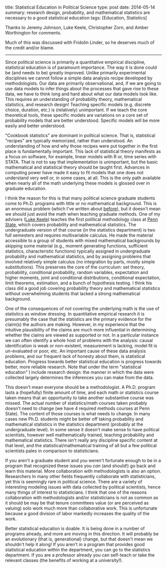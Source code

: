 title: Statistical Education in Political Science
type: post
date: 2014-05-14
summary: research design, probability, and mathematical statistics are necessary to a good statistical education
tags: [Education, Statistics]

Thanks to Jeremy Johnson, Luke Keele, Christopher Zorn, and Amber Worthington for comments.

Much of this was discussed with Fridolin Linder, so he deserves much of the credit and/or blame.

<hr/>

Since political science is primarily a quantitative empirical discipline, statistical education is of paramount importance. The way it is done could be (and needs to be) greatly improved. Unlike primarily experimental disciplines we cannot follow a simple data analysis recipe developed by methodologists. Our data are primarily observational, and, if we are going to use data models to infer things about the processes that gave rise to these data, we have to think long and hard about what our data models look like. This requires an understanding of probability theory, mathematical statistics, and research design! Teaching specific models (e.g. discrete choice, duration, etc.) is (relatively) unimportant. If we teach the core theoretical tools, these specific models are variations on a core set of probability models that are better understood. Specific models will be more easily and better understood.

"Cookbook statistics" are dominant in political science. That is, statistical "recipes" are typically memorized, rather than understood. An understanding of how and why those recipes were put together in the first place is fundamentally important. This lack of statistical theory manifests as a focus on software, for example, linear models with R or, time series with STATA. That is not to say that implementation is unimportant, but the basic mathematical and statistical theory should be taught first. Advances in computing power have made it easy to fit models that one does not understand very well or, in some cases, at all. This is the only path available when nearly all of the math underlying these models is glossed over in graduate education.

I think the reason for this is that many political science graduate students come to Ph.D. programs with little or no mathematical background. This is an enormous problem (which I've written about [before](/math-political-science/)), but it doesn't mean we should just avoid the math when teaching graduate methods. One of my advisers ([Luke Keele](http://www.personal.psu.edu/ljk20/)) teaches the first political methodology class at [Penn State](http://polisci.la.psu.edu/), which covers probability and mathematical statistics. The undergraduate version of that course (in the statistics department) is two full semesters and requires multivariable calculus. He made the material accessible to a group of students with mixed mathematical backgrounds by skipping some material (e.g., moment generating functions, sufficient statistics, characteristic functions) typically assigned in undergraduate probability and mathematical statistics, and by assigning problems that involved relatively simple calculus (no integration by parts, mostly simple substitutions). This preserves the core of the curriculum: set theory, probability, conditional probability, random variables, expectation and higher moments, joint and conditional distributions, conditional expectation, limit theorems, estimation, and a bunch of hypothesis testing. I think his class did a good job covering probability theory and mathematical statistics without overwhelming students that lacked a strong mathematical background.

One of the consequences of *not* covering the underlying math is the use of statistics as window dressing. In quantitative empirical research it is presumably the case that the statistics are the primary evidence for the claim(s) the authors are making. However, in my experience that the intuitive plausibility of the claims are much more influential in determining whether the claims are viewed as supported or not. In a particular instance we can often identify a whole host of problems with the analysis: causal identification is weak or non-existent, measurement is lacking, model fit is un-evaluated or poor, etc. An important cause of these data analysis problems, and our frequent lack of honesty about them, is statistical education. Progress towards better statistical education is progress towards better, more reliable research. Note that under the term "statistical education" I include research design: the manner in which the data were collected largely determines the inferences you can make from the data.

This doesn't mean everyone should be a methodologist. A Ph.D. program lasts a (hopefully) finite amount of time, and each math or statistics course taken means that an opportunity to take another substantive course was missed. The actual number of statistics/math courses taken probably doesn't need to change (we have 4 required methods courses at Penn State). The content of those courses is what needs to change. In many cases new Ph.D. students might be better off taking probability and mathematical statistics in the statistics department (probably at the undergraduate level). In some sense it doesn't make sense to have political scientists, however well mathematically trained, teaching probability and mathematical statistics. There isn't really any discipline specific content at
that level, and the statistical/mathematical training of all but a few political scientists pales in comparison to statisticians.

If you aren't a graduate student and you weren't fortunate enough to be in a program that recognized these issues you *can* (and should!) go back and learn this material. More collaboration with methodologists is also an option. Researchers In many other fields frequently collaborate with statisticians, yet this is seemingly rare in political science. There are a variety of interesting modeling issues with data collected by political scientists, hence many things of interest to statisticians. I think that one of the reasons collaboration with methodologists and/or statisticians is not as common as it should be may be that tenure committees value (or are perceived as valuing) solo work much more than collaborative work. This is unfortunate because a good division of labor markedly increases the quality of the work.

Better statistical education is doable. It is being done in a number of programs already, and more are moving in this direction. It will probably be an evolutionary (that is, generational) change, but that doesn't mean we shouldn't help it along! If you aren't in a program that provides good statistical education within the department, you can go to the statistics department. If you are a professor already you can self-teach or take the relevant classes (the benefits of working at a university!).
